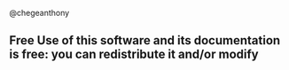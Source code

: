 @chegeanthony

## Free Use of this software and its documentation is free: you can redistribute it and/or modify
